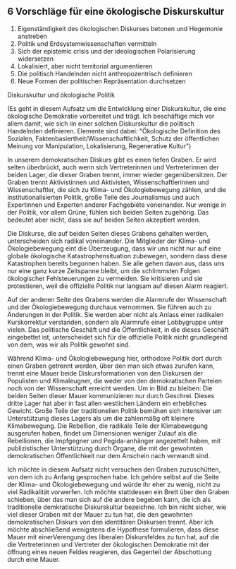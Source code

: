 ## 6 Vorschläge für eine ökologische Diskurskultur 


1. Eigenständigkeit des ökologischen Diskurses betonen und Hegemonie anstreben
2. Politik und Erdsystemwissenschaften vermitteln
3. Sich der epistemic crisis und der ideologischen Polarisierung widersetzen
4. Lokalisiert, aber nicht territorial argumentieren
5. Die politisch Handelnden nicht anthropozentrisch definieren
6. Neue Formen der politischen Repräsentation durchsetzen


Diskurskultur und ökologische Politik



(Es geht in diesem Aufsatz um die Entwicklung einer Diskurskultur, die eine ökologische Demokratie vorbereitet und trägt. Ich beschäftige mich vor allem damit, wie sich iin einer solchen Diskurskultur die politisch Handelnden definieren. Elemente sind dabei: "Ökologische Definition des Sozialen, Faktenbasiertheit/Wissenschaftlichkeit, Schutz der öffentlichen Meinung vor Manipulation, Lokalisierung, Regenerative Kultur")

In unserem demokratischen Diskurs gibt es einen tiefen Graben. Er wird selten überbrückt, auch wenn sich Vertreterinnen und Vertreterinnen der beiden Lager, die dieser Graben trennt, immer wieder gegenübersitzen. Der Graben trennt Aktivistinnen und Aktivisten, Wissenschaftlerinnen und Wissenschaftler, die sich zu Klima- und Ökologiebewegung zählen, und die institutionalisierten Politik, große Teile des Journalismus und auch Expertinnen und Experten anderer Fachgebiete voneinander. Nur wenige in der Politik, vor allem Grüne, fühlen sich beiden Seiten zugehörig. Das bedeutet aber nicht, dass sie auf beiden Seiten akzeptiert werden. 

Die Diskurse, die auf beiden Seiten dieses Grabens gehalten werden, unterscheiden sich radikal voneinander. Die Mitglieder der Klima- und Ökologiebewegung eint die Überzeugung, dass wir uns nicht nur auf eine globale ökologische Katastrophensituation zubewegen, sondern dass diese Katastrophen bereits begonnen haben. Sie alle gehen davon aus, dass uns nur eine ganz kurze Zeitspanne bleibt, um die schlimmsten Folgen ökologischer Fehlsteuerungen zu vermeiden. Sie kritisieren und sie protestieren, weil die offizielle Politik nur langsam auf diesen Alarm reagiert. 

Auf der anderen Seite des Grabens werden die Alarmrufe der Wissenschaft und der Ökologiebewegung durchaus vernommen. Sie führen auch zu Änderungen in der Politik. Sie werden aber nicht als Anlass einer radikalen Kurskorrektur verstanden, sondern als Alarmrufe einer Lobbygruppe unter vielen. Das politische Geschäft und die Öffentlichkeit, in die dieses Geschäft eingebettet ist, unterscheidet sich für die offizielle Politik nicht grundlegend von dem, was wir als Politik gewohnt sind. 

Während Klima- und Ökologiebewegung hier, orthodoxe Politik dort durch einen Graben getrennt werden, über den man sich etwas zurufen kann, trennt eine Mauer beide Diskursformationen von den Diskursen der Populisten und Klimaleugner, die weder von den demokratischen Parteien noch von der Wissenschaft erreicht werden. Um in Bild zu bleiben: Die beiden Seiten dieser Mauer kommunizieren nur durch Geschrei. Dieses dritte Lager hat aber in fast allen westlichen Ländern ein erhebliches Gewicht. Große Teile der traditionellen Politik bemühen sich intensiver um Unterstützung dieses Lagers als um die zahlenmäßg oft kleinere Klimabewegung. Die Rebellion, die radikale Teile der Klimabewegung ausgerufen haben, findet um Dimensionen weniger Zulauf als die Rebellionen, die Impfgegner und Pegida-anhänger angezettelt haben, mit publizistischer Unterstützung durch Organe, die mit der gewohnten demokratischen Öffentlichkeit nur dem Anschein nach verwandt sind. 

Ich möchte in diesem Aufsatz nicht versuchen den Graben zuzuschütten, von dem ich zu Anfang gesprochen habe. Ich gehöre selbst auf die Seite der Klima- und Ökologiebewegung und würde ihr eher zu wenig, nicht zu viel Radikalität vorwerfen. Ich möchte stattdessen ein Brett über den Graben schieben, über das man sich auf die andere begeben kann, die ich als traditionelle demkratische Diskurskultur bezeichne. Ich bin nicht sicher, wie viel dieser Graben mit der Mauer zu tun hat, die den gewohnten demokratischen Diskurs von den identitären Diskursen trennt. Aber ich möchte abschließend wenigstens die Hypothese formulieren, dass diese Mauer mit einerVerengung des liberalen Diskursfeldes zu tun hat, auf die die Vertreterinnen und Vertreter der ökologischen Demokratie mit der öffnung eines neuen Feldes reagieren, das Gegenteil der Abschottung durch eine Mauer.

 


 